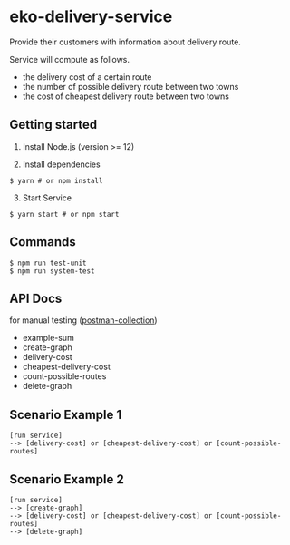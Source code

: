# eko-delivery-service

Provide their customers with information about delivery route.

Service will compute as follows.

- the delivery cost of a certain route
- the number of possible delivery route between two towns
- the cost of cheapest delivery route between two towns

## Getting started

1. Install Node.js (version >= 12)

2. Install dependencies

```
$ yarn # or npm install
```

3. Start Service

```
$ yarn start # or npm start
```

## Commands

```
$ npm run test-unit
$ npm run system-test
```

## API Docs

for manual testing
([postman-collection](./eko-delivery-service.postman_collection.json))

- example-sum
- create-graph
- delivery-cost
- cheapest-delivery-cost
- count-possible-routes
- delete-graph

## Scenario Example 1

```
[run service]
--> [delivery-cost] or [cheapest-delivery-cost] or [count-possible-routes]
```

## Scenario Example 2

```
[run service]
--> [create-graph]
--> [delivery-cost] or [cheapest-delivery-cost] or [count-possible-routes]
--> [delete-graph]
```

